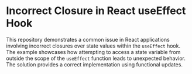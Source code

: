 # Incorrect Closure in React useEffect Hook

This repository demonstrates a common issue in React applications involving incorrect closures over state values within the `useEffect` hook. The example showcases how attempting to access a state variable from outside the scope of the `useEffect` function leads to unexpected behavior. The solution provides a correct implementation using functional updates.
